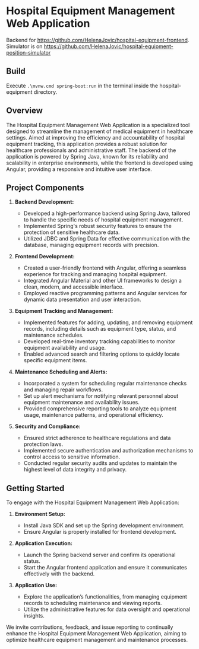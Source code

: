 # Hospital Equipment Management Web Application
Backend for https://github.com/HelenaJovic/hospital-equipment-frontend. 
Simulator is on https://github.com/HelenaJovic/hospital-equipment-position-simulator

## Build

Execute `.\mvnw.cmd spring-boot:run` in the terminal inside the hospital-equipment directory.


## Overview

The Hospital Equipment Management Web Application is a specialized tool designed to streamline the management of medical equipment in healthcare settings. Aimed at improving the efficiency and accountability of hospital equipment tracking, this application provides a robust solution for healthcare professionals and administrative staff. The backend of the application is powered by Spring Java, known for its reliability and scalability in enterprise environments, while the frontend is developed using Angular, providing a responsive and intuitive user interface.

## Project Components

1. **Backend Development:**
   - Developed a high-performance backend using Spring Java, tailored to handle the specific needs of hospital equipment management.
   - Implemented Spring's robust security features to ensure the protection of sensitive healthcare data.
   - Utilized JDBC and Spring Data for effective communication with the database, managing equipment records with precision.

2. **Frontend Development:**
   - Created a user-friendly frontend with Angular, offering a seamless experience for tracking and managing hospital equipment.
   - Integrated Angular Material and other UI frameworks to design a clean, modern, and accessible interface.
   - Employed reactive programming patterns and Angular services for dynamic data presentation and user interaction.

3. **Equipment Tracking and Management:**
   - Implemented features for adding, updating, and removing equipment records, including details such as equipment type, status, and maintenance schedules.
   - Developed real-time inventory tracking capabilities to monitor equipment availability and usage.
   - Enabled advanced search and filtering options to quickly locate specific equipment items.

4. **Maintenance Scheduling and Alerts:**
   - Incorporated a system for scheduling regular maintenance checks and managing repair workflows.
   - Set up alert mechanisms for notifying relevant personnel about equipment maintenance and availability issues.
   - Provided comprehensive reporting tools to analyze equipment usage, maintenance patterns, and operational efficiency.

5. **Security and Compliance:**
   - Ensured strict adherence to healthcare regulations and data protection laws.
   - Implemented secure authentication and authorization mechanisms to control access to sensitive information.
   - Conducted regular security audits and updates to maintain the highest level of data integrity and privacy.

## Getting Started

To engage with the Hospital Equipment Management Web Application:

1. **Environment Setup:**
   - Install Java SDK and set up the Spring development environment.
   - Ensure Angular is properly installed for frontend development.

2. **Application Execution:**
   - Launch the Spring backend server and confirm its operational status.
   - Start the Angular frontend application and ensure it communicates effectively with the backend.

3. **Application Use:**
   - Explore the application’s functionalities, from managing equipment records to scheduling maintenance and viewing reports.
   - Utilize the administrative features for data oversight and operational insights.

We invite contributions, feedback, and issue reporting to continually enhance the Hospital Equipment Management Web Application, aiming to optimize healthcare equipment management and maintenance processes.
